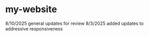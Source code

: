 # my-website
8/10/2025 general updates for review
8/3/2025 added updates to addressive responsiveness

